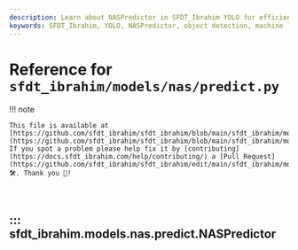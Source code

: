 ```yaml
---
description: Learn about NASPredictor in SFDT_Ibrahim YOLO for efficient object detection. Explore its attributes, methods, and usage with examples.
keywords: SFDT_Ibrahim, YOLO, NASPredictor, object detection, machine learning, AI, non-maximum suppression, bounding boxes, image processing
---
```


# Reference for `sfdt_ibrahim/models/nas/predict.py`

!!! note

    This file is available at [https://github.com/sfdt_ibrahim/sfdt_ibrahim/blob/main/sfdt_ibrahim/models/nas/predict.py](https://github.com/sfdt_ibrahim/sfdt_ibrahim/blob/main/sfdt_ibrahim/models/nas/predict.py). If you spot a problem please help fix it by [contributing](https://docs.sfdt_ibrahim.com/help/contributing/) a [Pull Request](https://github.com/sfdt_ibrahim/sfdt_ibrahim/edit/main/sfdt_ibrahim/models/nas/predict.py) 🛠️. Thank you 🙏!

<br>

## ::: sfdt_ibrahim.models.nas.predict.NASPredictor

<br><br>
